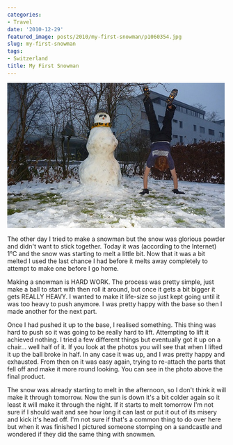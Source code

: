 ```yaml
---
categories:
- Travel
date: '2010-12-29'
featured_image: posts/2010/my-first-snowman/p1060354.jpg
slug: my-first-snowman
tags:
- Switzerland
title: My First Snowman
---
```


![My First Snowman](p1060354.jpg)

The other day I tried to make a snowman but the snow was glorious powder and didn't want to stick together. Today it was (according to the Internet) 1°C and the snow was starting to melt a little bit. Now that it was a bit melted I used the last chance I had before it melts away completely to attempt to make one before I go home.

Making a snowman is HARD WORK. The process was pretty simple, just make a ball to start with then roll it around, but once it gets a bit bigger it gets REALLY HEAVY. I wanted to make it life-size so just kept going until it was too heavy to push anymore. I was pretty happy with the base so then I made another for the next part.

Once I had pushed it up to the base, I realised something. This thing was hard to push so it was going to be really hard to lift. Attempting to lift it achieved nothing. I tried a few different things but eventually got it up on a chair... well half of it. If you look at the photos you will see that when I lifted it up the ball broke in half. In any case it was up, and I was pretty happy and exhausted. From then on it was easy again, trying to re-attach the parts that fell off and make it more round looking. You can see in the photo above the final product.

The snow was already starting to melt in the afternoon, so I don't think it will make it through tomorrow. Now the sun is down it's a bit colder again so it least it will make it through the night. If it starts to melt tomorrow I'm not sure if I should wait and see how long it can last or put it out of its misery and kick it's head off. I'm not sure if that's a common thing to do over here but when it was finished I pictured someone stomping on a sandcastle and wondered if they did the same thing with snowmen.